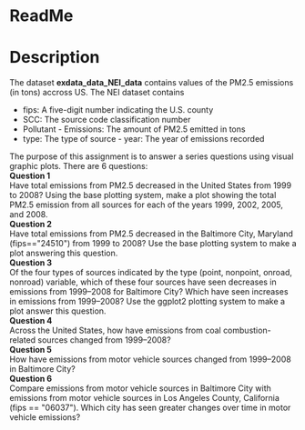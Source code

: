 ReadMe
================

Description
===========

The dataset **exdata\_data\_NEI\_data** contains values of the PM2.5 emissions (in tons) accross US. The NEI dataset contains
- fips: A five-digit number indicating the U.S. county
- SCC: The source code classification number
- Pollutant - Emissions: The amount of PM2.5 emitted in tons
- type: The type of source - year: The year of emissions recorded

The purpose of this assignment is to answer a series questions using visual graphic plots. There are 6 questions:  
**Question 1**  
Have total emissions from PM2.5 decreased in the United States from 1999 to 2008? Using the base plotting system, make a plot showing the total PM2.5 emission from all sources for each of the years 1999, 2002, 2005, and 2008.   
**Question 2**  
Have total emissions from PM2.5 decreased in the Baltimore City, Maryland (fips=="24510") from 1999 to 2008?
Use the base plotting system to make a plot answering this question.  
**Question 3**  
Of the four types of sources indicated by the type (point, nonpoint, onroad, nonroad) variable, which of these four sources have seen decreases in emissions from 1999–2008 for Baltimore City? Which have seen increases in emissions from 1999–2008? Use the ggplot2 plotting system to make a plot answer this question.  
**Question 4**  
Across the United States, how have emissions from coal combustion-related sources changed from 1999–2008?  
**Question 5**  
How have emissions from motor vehicle sources changed from 1999–2008 in Baltimore City?  
**Question 6**  
Compare emissions from motor vehicle sources in Baltimore City with emissions from motor vehicle sources in Los Angeles County, California (fips == "06037"). Which city has seen greater changes over time in motor vehicle emissions?  

